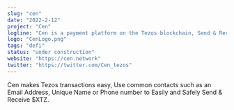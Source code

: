 ```yaml
---
slug: "cen"
date: "2022-2-12"
project: "Cen"
logline: "Cen is a payment platform on the Tezos blockchain, Send & Receive using an email address, unique name or phone number"
logo: "CenLogo.png"
tags: "defi"
status: "under construction"
website: "https://cen.network"
twitter: "https://twitter.com/Cen_tezos"
---
```


Cen makes Tezos transactions easy, Use common contacts such as an Email Address, Unique Name or Phone number to Easily and Safely Send & Receive $XTZ.
